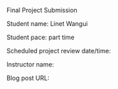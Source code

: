 Final Project Submission

Student name: Linet Wangui 

Student pace: part time

Scheduled project review date/time:

Instructor name:

Blog post URL:
